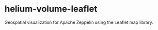 # helium-volume-leaflet
Geospatial visualization for Apache Zeppelin using the Leaflet map library.
